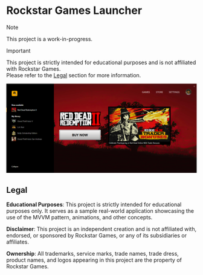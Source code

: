 # Rockstar Games Launcher

> [!NOTE]
> This project is a work-in-progress.

> [!IMPORTANT]
> This project is strictly intended for educational purposes and is not affiliated with Rockstar Games.  
> Please refer to the [Legal](#Legal) section for more information.

![Games View](./Screenshots/Launcher.png)

## Legal

**Educational Purposes**: This project is strictly intended for educational purposes only. It serves as a sample real-world application showcasing the use of the MVVM pattern, animations, and other concepts.

**Disclaimer**: This project is an independent creation and is not affiliated with, endorsed, or sponsored by Rockstar Games, or any of its subsidiaries or affiliates.

**Ownership**: All trademarks, service marks, trade names, trade dress, product names, and logos appearing in this project are the property of Rockstar Games.
